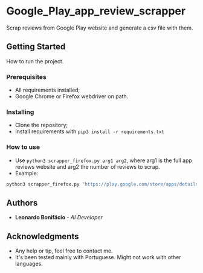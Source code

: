 # Google_Play_app_review_scrapper

Scrap reviews from Google Play website and generate a csv file with them.

## Getting Started

How to run the project.

### Prerequisites

* All requirements installed;
* Google Chrome or Firefox webdriver on path.

### Installing

* Clone the repository;
* Install requirements with `pip3 install -r requirements.txt`

### How to use
* Use `python3 scrapper_firefox.py arg1 arg2`, where arg1 is the full app reviews website and arg2 the number of reviews to scrap.
* Example:

```sh 
python3 scrapper_firefox.py "https://play.google.com/store/apps/details?id=com.sagosago.Babies.googleplay&hl=pt&showAllReviews=true" 500
```

## Authors

* **Leonardo Bonifácio** - *AI Developer*

## Acknowledgments

* Any help or tip, feel free to contact me.
* It's been tested mainly with Portuguese. Might not work with other languages.
